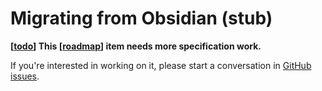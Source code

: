 # Migrating from Obsidian (stub)

**[[todo]] This [[roadmap]] item needs more specification work.**

If you're interested in working on it, please start a conversation in [GitHub issues](https://github.com/foambubble/foam/issues).


[//begin]: # "Autogenerated link references for markdown compatibility"
[todo]: ../dev/todo "Todo"
[roadmap]: ../dev/roadmap "Roadmap"
[//end]: # "Autogenerated link references"
